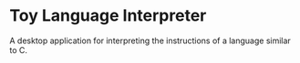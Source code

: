 # Toy Language Interpreter
A desktop application for interpreting the instructions of a language similar to C.
